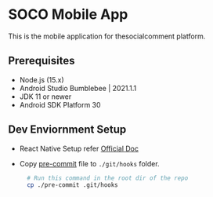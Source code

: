 # SOCO Mobile App

This is the mobile application for thesocialcomment platform.

## Prerequisites

- Node.js (15.x)
- Android Studio Bumblebee | 2021.1.1
- JDK 11 or newer
- Android SDK Platform 30

## Dev Enviornment Setup

- React Native Setup refer [Official Doc](https://reactnative.dev/docs/environment-setup)
- Copy [pre-commit](./pre-commit) file to `./git/hooks` folder.
  
  ```bash
    # Run this command in the root dir of the repo
    cp ./pre-commit .git/hooks
  ```
